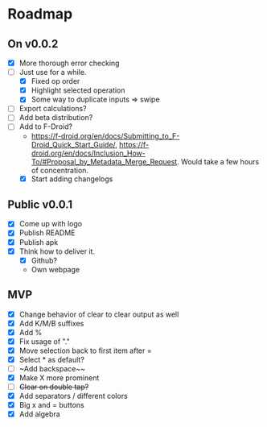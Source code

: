 # Roadmap 

## On v0.0.2

- [x] More thorough error checking
- [ ] Just use for a while.
  - [x] Fixed op order
  - [x] Highlight selected operation
  - [x] Some way to duplicate inputs => swipe
- [ ] Export calculations?
- [ ] Add beta distribution?
- [ ] Add to F-Droid?
  - <https://f-droid.org/en/docs/Submitting_to_F-Droid_Quick_Start_Guide/>, <https://f-droid.org/en/docs/Inclusion_How-To/#Proposal_by_Metadata_Merge_Request>. Would take a few hours of concentration.
  - [x] Start adding changelogs

## Public v0.0.1

- [x] Come up with logo
- [x] Publish README
- [x] Publish apk
- [x] Think how to deliver it.
  - [x] Github? 
  - Own webpage

## MVP 

- [x] Change behavior of clear to clear output as well
- [x] Add K/M/B suffixes
- [x] Add %
- [x] Fix usage of "."
- [x] Move selection back to first item after = 
- [x] Select * as default?
- [ ] ~Add backspace~~
- [x] Make X more prominent
- [ ] ~~Clear on double tap?~~
- [x] Add separators / different colors
- [x] Big x and = buttons 
- [x] Add algebra
